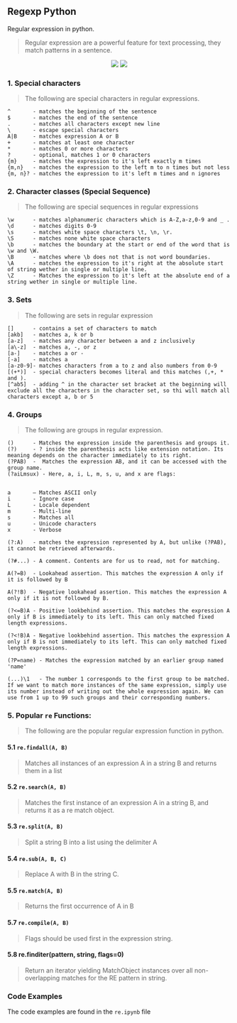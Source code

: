 ## Regexp Python

Regular expression in python.

> Regular expression are a powerful feature for text processing, they match patterns in a sentence.

<p align="center">
<img src="https://img.shields.io/static/v1?label=language&message=python&color=green"/>
<img src="https://img.shields.io/static/v1?label=package&message=javascript&color=purple"/>
</p>

### 1. Special characters

> The following are special characters in regular expressions.

```
^       - matches the beginning of the sentence
$       - matches the end of the sentence
.       - matches all characters except new line
\       - escape special characters
A|B     - matches expression A or B
+       - matches at least one character
*       - matches 0 or more characters
?       - optional, matches 1 or 0 characters
{m}     - matches the expression to it's left exactly m times
{m,n}   - matches the expression to the left m to n times but not less
{m, n}? - matches the expression to it's left m times and n ignores
```

### 2. Character classes (Special Sequence)

> The following are special sequences in regular expressions

```
\w      - matches alphanumeric characters which is A-Z,a-z,0-9 and _ .
\d      - matches digits 0-9
\s      - matches white space characters \t, \n, \r.
\S      - matches none white space characters
\b      - matches the boundary at the start or end of the word that is  \w and \W.
\B      - matches where \b does not that is not word boundaries.
\A      - matches the expression to it's right at the absolute start of string wether in single or multiple line.
\Z      - Matches the expression to it's left at the absolute end of a string wether in single or multiple line.

```

### 3. Sets

> The following are sets in regular expression

```
[]      - contains a set of characters to match
[akb]   - matches a, k or b
[a-z]   - matches any character between a and z inclusively
[a\-z]  - matches a, -, or z
[a-]    - matches a or -
[-a]    - matches a
[a-z0-9]- matches characters from a to z and also numbers from 0-9
[(+*)]  - special characters becomes literal and this matches (,+, * and ).
[^ab5]  - adding ^ in the character set bracket at the beginning will exclude all the characters in the character set, so thi will match all characters except a, b or 5
```

### 4. Groups

> The following are groups in regular expression.

```
()      - Matches the expression inside the parenthesis and groups it.
(?)     - ? inside the parenthesis acts like extension notation. Its meaning depends on the character immediately to its right.
(?PAB)  -  Matches the expression AB, and it can be accessed with the group name.
(?aiLmsux) - Here, a, i, L, m, s, u, and x are flags:


a       — Matches ASCII only
i       - Ignore case
L       - Locale dependent
m       - Multi-line
s       - Matches all
u       - Unicode characters
x       - Verbose

(?:A)   - matches the expression represented by A, but unlike (?PAB), it cannot be retrieved afterwards.

(?#...) - A comment. Contents are for us to read, not for matching.

A(?=B)  - Lookahead assertion. This matches the expression A only if it is followed by B

A(?!B)  - Negative lookahead assertion. This matches the expression A only if it is not followed by B.

(?<=B)A - Positive lookbehind assertion. This matches the expression A only if B is immediately to its left. This can only matched fixed length expressions.

(?<!B)A - Negative lookbehind assertion. This matches the expression A only if B is not immediately to its left. This can only matched fixed length expressions.

(?P=name) - Matches the expression matched by an earlier group named 'name'

(...)\1   - The number 1 corresponds to the first group to be matched. If we want to match more instances of the same expression, simply use its number instead of writing out the whole expression again. We can use from 1 up to 99 such groups and their corresponding numbers.
```

### 5. Popular `re` Functions:

> The following are the popular regular expression function in python.

#### 5.1 `re.findall(A, B)`

> Matches all instances of an expression A in a string B and returns them in a list

#### 5.2 `re.search(A, B)`

> Matches the first instance of an expression A in a string B, and returns it as a re match object.

#### 5.3 `re.split(A, B)`

> Split a string B into a list using the delimiter A

#### 5.4 `re.sub(A, B, C)`

> Replace A with B in the string C.

#### 5.5 `re.match(A, B)`

> Returns the first occurrence of A in B

#### 5.7 `re.compile(A, B)`

> Flags should be used first in the expression string.

#### 5.8 re.finditer(pattern, string, flags=0)

> Return an iterator yielding MatchObject instances over all non-overlapping matches for the RE pattern in string.

### Code Examples

The code examples are found in the `re.ipynb` file
